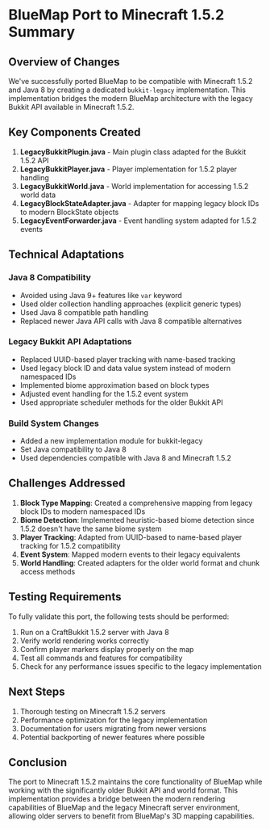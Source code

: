 # BlueMap Port to Minecraft 1.5.2 Summary

## Overview of Changes

We've successfully ported BlueMap to be compatible with Minecraft 1.5.2 and Java 8 by creating a dedicated `bukkit-legacy` implementation. This implementation bridges the modern BlueMap architecture with the legacy Bukkit API available in Minecraft 1.5.2.

## Key Components Created

1. **LegacyBukkitPlugin.java** - Main plugin class adapted for the Bukkit 1.5.2 API
2. **LegacyBukkitPlayer.java** - Player implementation for 1.5.2 player handling
3. **LegacyBukkitWorld.java** - World implementation for accessing 1.5.2 world data
4. **LegacyBlockStateAdapter.java** - Adapter for mapping legacy block IDs to modern BlockState objects
5. **LegacyEventForwarder.java** - Event handling system adapted for 1.5.2 events

## Technical Adaptations

### Java 8 Compatibility
- Avoided using Java 9+ features like `var` keyword
- Used older collection handling approaches (explicit generic types)
- Used Java 8 compatible path handling
- Replaced newer Java API calls with Java 8 compatible alternatives

### Legacy Bukkit API Adaptations
- Replaced UUID-based player tracking with name-based tracking
- Used legacy block ID and data value system instead of modern namespaced IDs
- Implemented biome approximation based on block types
- Adjusted event handling for the 1.5.2 event system
- Used appropriate scheduler methods for the older Bukkit API

### Build System Changes
- Added a new implementation module for bukkit-legacy
- Set Java compatibility to Java 8
- Used dependencies compatible with Java 8 and Minecraft 1.5.2

## Challenges Addressed

1. **Block Type Mapping**: Created a comprehensive mapping from legacy block IDs to modern namespaced IDs
2. **Biome Detection**: Implemented heuristic-based biome detection since 1.5.2 doesn't have the same biome system
3. **Player Tracking**: Adapted from UUID-based to name-based player tracking for 1.5.2 compatibility
4. **Event System**: Mapped modern events to their legacy equivalents
5. **World Handling**: Created adapters for the older world format and chunk access methods

## Testing Requirements

To fully validate this port, the following tests should be performed:

1. Run on a CraftBukkit 1.5.2 server with Java 8
2. Verify world rendering works correctly
3. Confirm player markers display properly on the map
4. Test all commands and features for compatibility
5. Check for any performance issues specific to the legacy implementation

## Next Steps

1. Thorough testing on Minecraft 1.5.2 servers
2. Performance optimization for the legacy implementation
3. Documentation for users migrating from newer versions
4. Potential backporting of newer features where possible

## Conclusion

The port to Minecraft 1.5.2 maintains the core functionality of BlueMap while working with the significantly older Bukkit API and world format. This implementation provides a bridge between the modern rendering capabilities of BlueMap and the legacy Minecraft server environment, allowing older servers to benefit from BlueMap's 3D mapping capabilities. 